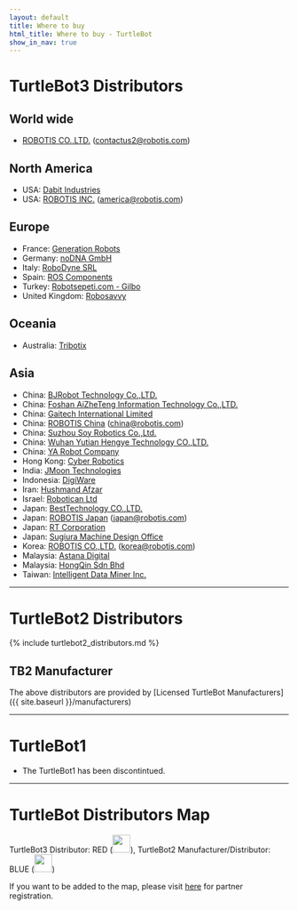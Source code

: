 ```yaml
---
layout: default
title: Where to buy
html_title: Where to buy - TurtleBot
show_in_nav: true
---
```

# TurtleBot3 Distributors

## World wide
- <a href="http://en.robotis.com/index/product.php?cate_code=111510">ROBOTIS CO.,LTD.</a> (contactus2@robotis.com)

## North America
- USA: <a href="https://dabit.industries/collections/turtlebot-3">Dabit Industries</a>
- USA: <a href="http://www.robotis.us/turtlebot-3/">ROBOTIS INC.</a> (america@robotis.com)

## Europe
- France: <a href="https://www.generationrobots.com/fr/recherche?controller=search&orderby=position&orderway=desc&search_query=turtlebot+3&submit_search=">Generation Robots</a>
- Germany: <a href="https://nodna.de/navi.php?qs=turtlebot+3">noDNA GmbH</a>
- Italy: <a href="http://www.robo-dyne.com/en/turtlebot3/">RoboDyne SRL</a>
- Spain: <a href="https://www.roscomponents.com/es/12-robots-moviles">ROS Components</a>
- Turkey: <a href="http://www.robotsepeti.com/turtlebot-3-burger">Robotsepeti.com - Gilbo</a>
- United Kingdom: <a href="https://robosavvy.com/store/turtlebot3.html">Robosavvy</a>

## Oceania
- Australia: <a href="http://www.tribotix.com/Products/Robotis/TB3/TB3.htm">Tribotix</a>

## Asia
- China: <a href="http://www.rosrobot.cn/">BJRobot Technology Co.,LTD.</a>
- China: <a href="http://www.ncnynl.com/turtlebot3.html">Foshan AiZheTeng Information Technology Co.,LTD.</a>
- China: <a href="http://www.gaitech.net/product_detail.asp?id=139&classid=46&nid=3&uid=2">Gaitech International Limited</a>
- China: <a href="http://cn.robotis.com/index/product.php?cate_code=131810">ROBOTIS China</a> (china@robotis.com)
- China: <a href="http://www.soyrobotics.com/product/showproduct.php?lang=cn&id=82">Suzhou Soy Robotics Co.,Ltd.</a>
- China: <a href="http://www.jingtianrobots.com/page70?product_category=14&brd=1">Wuhan Yutian Hengye Technology CO.,LTD.</a>
- China: <a href="http://ayarobot.com/a/chanpinzhongxin/TurtleBot3/">YA Robot Company</a>
- Hong Kong: <a href="http://www.robotics.com.hk/index.php?option=com_wrapper&Itemid=131">Cyber Robotics</a>
- India: <a href="http://roborium.com/Robots/Turtlebot3">JMoon Technologies</a>
- Indonesia: <a href="http://digiwarestore.com/en/search?controller=search&orderby=position&orderway=desc&search_query=turtlebot3&submit_search=">DigiWare</a>
- Iran: <a href="http://www.pishrobot.com/eng/product-en/turtlebot3/">Hushmand Afzar</a>
- Israel: <a href="http://www.robotican.net/turtlebot-3">Robotican Ltd</a>
- Japan: <a href="http://www.besttechnology.co.jp/modules/news/details.php?bid=140">BestTechnology CO.,LTD.</a>
- Japan: <a href="http://jp.robotis.com/index/product.php?cate_code=111310">ROBOTIS Japan</a> (japan@robotis.com)
- Japan: <a href="https://www.rt-shop.jp/blog/archives/9944">RT Corporation</a>
- Japan: <a href="http://robotisproshop.cart.fc2.com/?ca=67">Sugiura Machine Design Office</a>
- Korea: <a href="http://www.robotis.com/shop/list.php?ca_id=104050">ROBOTIS CO.,LTD.</a> (korea@robotis.com)
- Malaysia: <a href="http://www.astanadigital.com/categories/Turtlebot3/255">Astana Digital</a>
- Malaysia: <a href="http://site.robotclub.com.my/main/3150/index.asp?pageid=180634&t=research-robot-platform">HongQin Sdn Bhd</a>
- Taiwan: <a href="http://idminer.com.tw/2017/05/17/may-2017-turtlebot-3-%E6%A9%9F%E5%99%A8%E4%BA%BA%E6%95%99%E8%82%B2%E5%96%AE%E4%BD%8D%E6%97%A9%E9%B3%A5%E5%84%AA%E6%83%A0%E9%A0%90%E8%B3%BC%E7%99%BB%E8%A8%98/">Intelligent Data Miner Inc.</a>

---

# TurtleBot2 Distributors

{% include turtlebot2_distributors.md %}

## TB2 Manufacturer

The above distributors are provided by [Licensed TurtleBot Manufacturers]({{ site.baseurl }}/manufacturers)

---

# TurtleBot1

- The TurtleBot1 has been discontintued.

---

# TurtleBot Distributors Map

TurtleBot3 Distributor: RED (<img id="pin red" src="{{ site.baseurl }}/assets/images/pin_r.png" alt="" height="32px" />), TurtleBot2 Manufacturer/Distributor: BLUE (<img id="pin blue" src="{{ site.baseurl }}/assets/images/pin_b.png" alt="" height="32px" />)

If you want to be added to the map, please visit <a href="{{ site.baseurl }}/partners">here</a> for partner registration.

<script type="text/javascript" src="https://embed.github.com/view/geojson/turtlebot/map/master/Distributors.geojson"></script>
